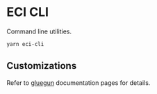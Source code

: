 # ECI CLI

Command line utilities.

```sh
yarn eci-cli
```

## Customizations

Refer to [gluegun](https://github.com/infinitered/gluegun) documentation pages for details.
